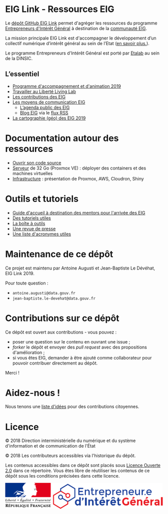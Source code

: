 # EIG Link - Ressources EIG

Le [dépôt GitHub EIG Link](http://github.com/entrepreneur-interet-general/) permet d'agréger les ressources du programme [Entrepreneurs d'Intérêt Général](https://entrepreneur-interet-general.etalab.gouv.fr/) à destination de la [communauté EIG](https://entrepreneur-interet-general.etalab.gouv.fr/communaute.html).

La mission principale EIG Link est d'accompagner le développement d’un collectif numérique d’intérêt général au sein de l’Etat ([en savoir plus.](https://github.com/entrepreneur-interet-general/eig-link/blob/master/eig-link.md)).

Le programme Entrepreneurs d'Intérêt Général est porté par [Etalab](https://github.com/etalab) au sein de la DINSIC.

## L’essentiel

- [Programme d'accompagnement et d'animation 2019](./animation.md)
- [Travailler au Liberté Living Lab](./liberte-living-lab.md)
- [Les contributions des EIG](./contributions.md)
- [Les moyens de communication EIG](./communication.md)
  - [L’agenda public des EIG](https://owncloud.data.gouv.fr/index.php/apps/calendar/p/3DAPQwCmengcPLdm/EIG-Promo-3)
  - [Blog EIG](https://entrepreneur-interet-general.etalab.gouv.fr/blog.html) via le [flux RSS](https://entrepreneur-interet-general.etalab.gouv.fr/feed.xml)
- [La cartographie (géo) des EIG 2019](http://u.osmfr.org/m/277159/)

# Documentation autour des ressources

- [Ouvrir son code source](./opensource.md)
- [Serveur](./serveur.md) de 32 Go (Proxmox VE) : déployer des containers et des machines virtuelles
- [Infrastructure](./infrastructure.md) : présentation de Proxmox, AWS, Cloudron, Shiny

# Outils et tutoriels

* [Guide d'accueil à destination des mentors pour l'arrivée des EIG](accueil-eig.md)
* [Des tutoriels utiles](https://github.com/entrepreneur-interet-general/tutos-2018)
* [La boîte à outils](./outils.md)
* [Une revue de presse](./revue-de-presse.md)
* [Une liste d'acronymes utiles](./acronymes.md)

# Maintenance de ce dépôt

Ce projet est maintenu par Antoine Augusti et Jean-Baptiste Le Dévéhat, EIG Link 2019.

Pour toute question : 

- `antoine.augusti@data.gouv.fr`
- `jean-baptiste.le-devehat@data.gouv.fr`

# Contributions sur ce dépôt

Ce dépôt est ouvert aux contributions - vous pouvez :

- poser une question sur le contenu en ouvrant une issue ;
- *forker* le dépôt et envoyer des *pull request* avec des propositions d'amélioration ;
- si vous êtes EIG, demander à être ajouté comme collaborateur pour pouvoir contribuer directement au dépôt.

Merci !

# Aidez-nous !

Nous tenons une [liste d'idées](./aidez-nous.md) pour des contributions citoyennes.

# Licence

© 2018 Direction interministérielle du numérique et du système d'information et de communication de l'État

© 2018 Les contributeurs accessibles via l'historique du dépôt.

Les contenus accessibles dans ce dépôt sont placés sous [Licence Ouverte 2.0](LICENSE.md) dans ce répertoire. Vous êtes libre de réutiliser les contenus de ce dépôt sous les conditions précisées dans cette licence.

![Logo](./images/logo-eig2.png)
